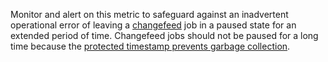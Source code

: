 Monitor and alert on this metric to safeguard against an inadvertent operational error of leaving a <a href="https://www.cockroachlabs.com/docs/stable/change-data-capture-overview">changefeed</a> job in a paused state for an extended period of time. Changefeed jobs should not be paused for a long time because the <a href="https://www.cockroachlabs.com/docs/stable/monitor-and-debug-changefeeds#protected-timestamp-and-garbage-collection-monitoring">protected timestamp prevents garbage collection</a>.